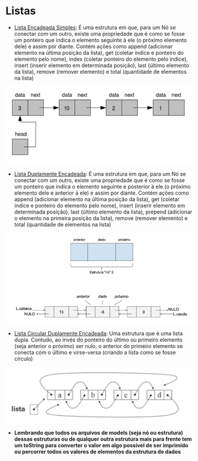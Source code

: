 # Listas

- [Lista Encadeada Simples](./src/model/estrutura_simples/): É uma estrutura em que, para um Nó se conectar com um outro, existe uma propriedade que é como se fosse um ponteiro que indica o elemento seguinte à ele (o próximo elemento dele) e assim por diante. Contém ações como append (adicionar elemento na última posição da lista), get (coletar índice e ponteiro do elemento pelo nome), index (coletar ponteiro do elemento pelo índice), insert (inserir elemento em determinada posição), last (último elemento da lista), remove (remover elemento) e total (quantidade de elementos na lista)

![alt text](image.png)

- [Lista Duplamente Encadeada](./src/model/estrutura_dupla/): É uma estrutura em que, para um Nó se conectar com um outro, existe uma propriedade que é como se fosse um ponteiro que indica o elemento seguinte e posterior à ele (o próximo elemento dele e anterior à ele) e assim por diante. Contém ações como append (adicionar elemento na última posição da lista), get (coletar índice e ponteiro do elemento pelo nome), insert (inserir elemento em determinada posição), last (último elemento da lista), prepend (adicionar o elemento na primeira posição da lista), remove (remover elemento) e total (quantidade de elementos na lista)

![alt text](image-1.png)

- [Lista Circular Duplamente Encadeada](./src/model/estrutura_circular/): Uma estrutura que é uma lista dupla. Contudo, ao invés do ponteiro do último ou primeiro elemento (seja anterior o próximo) ser nulo, o anterior do primeiro elemento se conecta com o último e virse-versa (criando a lista como se fosse círculo)

![alt text](image-2.png)

- <b> Lembrando que todos os arquivos de models (seja nó ou estrutura) dessas estruturas ou de qualquer outra estrutura mais para frente tem um toString para converter o valor em algo possível de ser imprimido ou percorrer todos os valores de elementos da estrutura de dados </b>